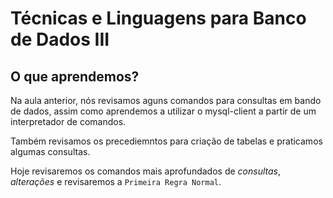# Técnicas e Linguagens para Banco de Dados III

## O que aprendemos?

Na aula anterior, nós revisamos aguns comandos para consultas em bando de dados, assim como aprendemos a utilizar o mysql-client a partir de um interpretador de comandos.  

Também revisamos os precediemntos para criação de tabelas e praticamos algumas consultas.  

Hoje revisaremos os comandos mais aprofundados de *consultas*, *alterações* e revisaremos a `Primeira Regra Normal`.  

